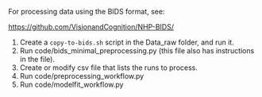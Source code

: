 For processing data using the BIDS format, see:

https://github.com/VisionandCognition/NHP-BIDS/

1. Create a `copy-to-bids.sh` script in the Data_raw folder, and run it.
2. Run code/bids_minimal_preprocessing.py (this file also has instructions in the file).
1. Create or modify csv file that lists the runs to process.
1. Run code/preprocessing_workflow.py
1. Run code/modelfit_workflow.py


